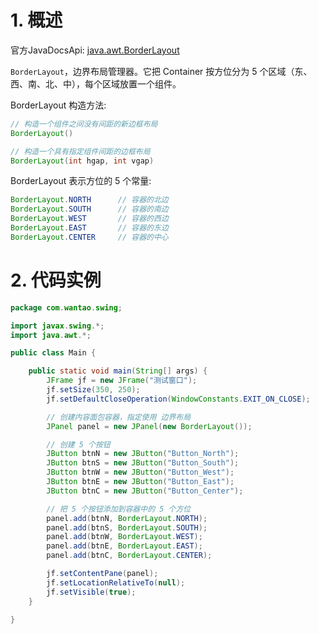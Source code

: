 # 1. 概述

官方JavaDocsApi: [java.awt.BorderLayout](https://docs.oracle.com/javase/8/docs/api/java/awt/BorderLayout.html)

`BorderLayout`，边界布局管理器。它把 Container 按方位分为 5 个区域（东、西、南、北、中），每个区域放置一个组件。

BorderLayout 构造方法:

```java
// 构造一个组件之间没有间距的新边框布局
BorderLayout() 

// 构造一个具有指定组件间距的边框布局
BorderLayout(int hgap, int vgap) 
```

BorderLayout 表示方位的 5 个常量:

```java
BorderLayout.NORTH      // 容器的北边
BorderLayout.SOUTH      // 容器的南边
BorderLayout.WEST       // 容器的西边
BorderLayout.EAST       // 容器的东边
BorderLayout.CENTER     // 容器的中心
```

# 2. 代码实例

```java
package com.wantao.swing;

import javax.swing.*;
import java.awt.*;

public class Main {

    public static void main(String[] args) {
        JFrame jf = new JFrame("测试窗口");
        jf.setSize(350, 250);
        jf.setDefaultCloseOperation(WindowConstants.EXIT_ON_CLOSE);

        // 创建内容面包容器，指定使用 边界布局
        JPanel panel = new JPanel(new BorderLayout());

        // 创建 5 个按钮
        JButton btnN = new JButton("Button_North");
        JButton btnS = new JButton("Button_South");
        JButton btnW = new JButton("Button_West");
        JButton btnE = new JButton("Button_East");
        JButton btnC = new JButton("Button_Center");

        // 把 5 个按钮添加到容器中的 5 个方位
        panel.add(btnN, BorderLayout.NORTH);
        panel.add(btnS, BorderLayout.SOUTH);
        panel.add(btnW, BorderLayout.WEST);
        panel.add(btnE, BorderLayout.EAST);
        panel.add(btnC, BorderLayout.CENTER);

        jf.setContentPane(panel);
        jf.setLocationRelativeTo(null);
        jf.setVisible(true);
    }

}
```

